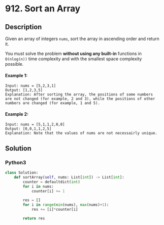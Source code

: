 # 912. Sort an Array

## Description
Given an array of integers `nums`, sort the array in ascending order and return it.

You must solve the problem **without using any built-in** functions in `O(nlog(n))` time complexity and with the smallest space complexity possible.

#### Example 1:
```
Input: nums = [5,2,3,1]
Output: [1,2,3,5]
Explanation: After sorting the array, the positions of some numbers are not changed (for example, 2 and 3), while the positions of other numbers are changed (for example, 1 and 5).
```

#### Example 2:
```
Input: nums = [5,1,1,2,0,0]
Output: [0,0,1,1,2,5]
Explanation: Note that the values of nums are not necessairly unique.
```


## Solution

### Python3
```python
class Solution:
    def sortArray(self, nums: List[int]) -> List[int]:
        counter = defaultdict(int)
        for i in nums:
            counter[i] += 1
        
        res = []
        for i in range(min(nums), max(nums)+1):
            res += [i]*counter[i]

        return res
```